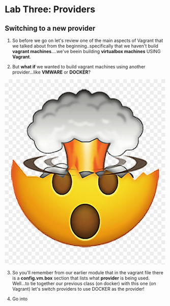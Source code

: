 # Lab Three: Providers

## Switching to a new provider

1. So before we go on let's review one of the main aspects of Vagrant that we talked about from the beginning..specifically that we haven't build __vagrant machines__....we've beein building __virtualbox machines__ USING __Vagrant__.

2. But __what if__ we wanted to build vagrant machines using another provider...like **VMWARE** or **DOCKER**? 

![mindblown](../../images/mindblown.png)

3. So you'll remember from our earlier module that in the vagrant file there is a **config.vm.box** section that lists what **provider** is being used. Well...to tie together our previous class (on docker) with this one (on Vagrant) let's switch providers to use DOCKER as the provider! 

4. Go into 
